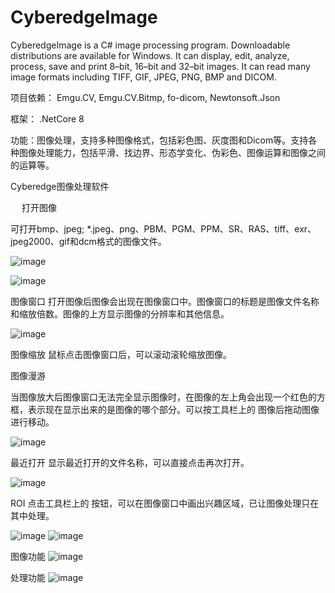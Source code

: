 

# CyberedgeImage

CyberedgeImage is a C# image processing  program. Downloadable distributions are available for Windows. It can display, edit, analyze, process, save and print 8–bit, 16–bit and 32–bit images. It can read many image formats including TIFF, GIF, JPEG, PNG, BMP and DICOM. 


项目依赖： Emgu.CV, Emgu.CV.Bitmp, fo-dicom, Newtonsoft.Json

框架： .NetCore 8

功能：图像处理，支持多种图像格式，包括彩色图、灰度图和Dicom等。支持各种图像处理能力，包括平滑、找边界、形态学变化、伪彩色、图像运算和图像之间的运算等。





Cyberedge图像处理软件



 
打开图像
 
可打开bmp、jpeg; *.jpeg、png、PBM、PGM、PPM、SR、RAS、tiff、exr、jpeg2000、gif和dcm格式的图像文件。

![image](https://github.com/user-attachments/assets/688ff1f8-ead8-4c6a-b52b-5bf9e04cf085)

![image](https://github.com/user-attachments/assets/0fb2bf2c-f951-44e8-b2ee-fa65211d2f8b)



 

图像窗口
打开图像后图像会出现在图像窗口中。图像窗口的标题是图像文件名称和缩放倍数。图像的上方显示图像的分辨率和其他信息。

![image](https://github.com/user-attachments/assets/a453dddf-bd46-4e78-932f-0c0ef78cc7d2)


图像缩放
鼠标点击图像窗口后，可以滚动滚轮缩放图像。

图像漫游
 
当图像放大后图像窗口无法完全显示图像时，在图像的左上角会出现一个红色的方框，表示现在显示出来的是图像的哪个部分。可以按工具栏上的 图像后拖动图像进行移动。

![image](https://github.com/user-attachments/assets/51c46bb2-9e4f-495c-ae49-1f9d58c6945d)



最近打开
显示最近打开的文件名称，可以直接点击再次打开。

 ![image](https://github.com/user-attachments/assets/e615a98a-8ae1-46f1-a097-07ebfc51e472)

ROI
点击工具栏上的 按钮，可以在图像窗口中画出兴趣区域，已让图像处理只在其中处理。

   ![image](https://github.com/user-attachments/assets/04f6a22f-8473-4a87-9f60-8420a64fb5d0)
![image](https://github.com/user-attachments/assets/ce2a3115-62fb-4cc0-a5ed-76083190afdd)




图像功能
 ![image](https://github.com/user-attachments/assets/56bf46a2-399f-44ed-af71-a232b8f5e695)


处理功能
 ![image](https://github.com/user-attachments/assets/e03de4bd-29ef-4a99-a725-95ef82b54a8b)




